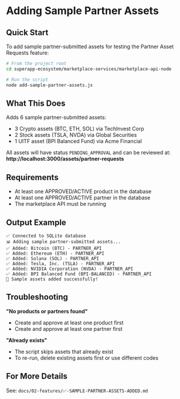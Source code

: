 # Adding Sample Partner Assets

## Quick Start

To add sample partner-submitted assets for testing the Partner Asset Requests feature:

```bash
# From the project root
cd superapp-ecosystem/marketplace-services/marketplace-api-node

# Run the script
node add-sample-partner-assets.js
```

## What This Does

Adds 6 sample partner-submitted assets:
- 3 Crypto assets (BTC, ETH, SOL) via TechInvest Corp
- 2 Stock assets (TSLA, NVDA) via Global Securities  
- 1 UITF asset (BPI Balanced Fund) via Acme Financial

All assets will have status `PENDING_APPROVAL` and can be reviewed at:
**http://localhost:3000/assets/partner-requests**

## Requirements

- At least one APPROVED/ACTIVE product in the database
- At least one APPROVED/ACTIVE partner in the database
- The marketplace API must be running

## Output Example

```
✅ Connected to SQLite database
📊 Adding sample partner-submitted assets...
✅ Added: Bitcoin (BTC) - PARTNER_API
✅ Added: Ethereum (ETH) - PARTNER_API
✅ Added: Solana (SOL) - PARTNER_API
✅ Added: Tesla, Inc. (TSLA) - PARTNER_API
✅ Added: NVIDIA Corporation (NVDA) - PARTNER_API
✅ Added: BPI Balanced Fund (BPI-BALANCED) - PARTNER_API
🎉 Sample assets added successfully!
```

## Troubleshooting

**"No products or partners found"**
- Create and approve at least one product first
- Create and approve at least one partner first

**"Already exists"**
- The script skips assets that already exist
- To re-run, delete existing assets first or use different codes

## For More Details

See: `docs/02-features/✅-SAMPLE-PARTNER-ASSETS-ADDED.md`

